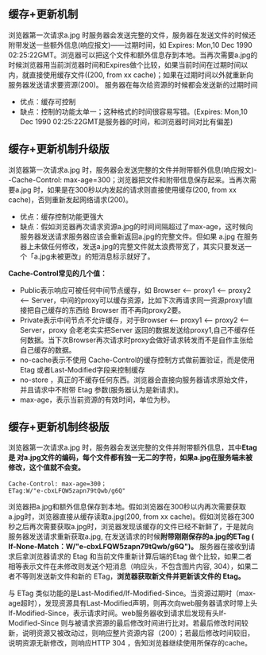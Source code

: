 ##  缓存+更新机制
浏览器第一次请求a.jpg 时服务器会发送完整的文件，服务器在发送文件的时候还附带发送一些额外信息(响应报文)——过期时间，如 Expires: Mon,10 Dec 1990 02:25:22GMT。浏览器可以把这个文件和额外信息存到本地。当再次需要a.jpg的时候浏览器用当前浏览器时间和Expires做个比较，如果当前时间在过期时间以内，就直接使用缓存文件((200, from xx cache)；如果在过期时间以外就重新向服务器发送请求要资源(200)。 服务器在每次给资源的时候都会发送新的过期时间
- 优点：缓存可控制
- 缺点：控制的功能太单一；这种格式的时间很容易写错。(Expires: Mon,10 Dec 1990 02:25:22GMT是服务器的时间，和浏览器时间对比有偏差)
## 缓存+更新机制升级版
浏览器第一次请求a.jpg 时，服务器会发送完整的文件并附带额外信息(响应报文)--Cache-Control: max-age=300；浏览器把文件和附带信息保存起来。当再次需要a.jpg 时，如果是在300秒以内发起的请求则直接使用缓存(200, from xx cache)，否则重新发起网络请求(200)。
- 优点：缓存控制功能更强大
- 缺点：假如浏览器再次请求资源a.jpg的时间间隔超过了max-age，这时候向服务器发送请求服务器应该会重新返回a.jpg的完整文件。但如果 a.jpg 在服务器上未做任何修改，发送a.jpg的完整文件就太浪费带宽了，其实只要发送一个「a.jpg未被更改」的短消息标示就好了。

**Cache-Control常见的几个值：**
- Public表示响应可被任何中间节点缓存，如 Browser <-- proxy1 <-- proxy2 <-- Server，中间的proxy可以缓存资源，比如下次再请求同一资源proxy1直接把自己缓存的东西给 Browser 而不再向proxy2要。
- Private表示中间节点不允许缓存，对于Browser <-- proxy1 <-- proxy2 <-- Server，proxy 会老老实实把Server 返回的数据发送给proxy1,自己不缓存任何数据。当下次Browser再次请求时proxy会做好请求转发而不是自作主张给自己缓存的数据。
- no-cache表示不使用 Cache-Control的缓存控制方式做前置验证，而是使用 Etag 或者Last-Modified字段来控制缓存
- no-store ，真正的不缓存任何东西。浏览器会直接向服务器请求原始文件，并且请求中不附带 Etag 参数(服务器认为是新请求)。
- max-age，表示当前资源的有效时间，单位为秒。

## 缓存+更新机制终极版
浏览器第一次请求a.jpg 时，服务器会发送完整的文件并附带额外信息，其中**Etag 是 对a.jpg文件的编码，每个文件都有独一无二的字符，如果a.jpg在服务端未被修改，这个值就不会变。**
```
Cache-Control: max-age=300；
ETag:W/"e-cbxLFQW5zapn79tQwb/g6Q"
```
浏览器把a.jpg和额外信息保存到本地。假如浏览器在300秒以内再次需要获取a.jpg时，浏览器直接从缓存读取a.jpg(200, from xx cache)。假如浏览器在300秒之后再次需要获取a.jpg时，浏览器发现该缓存的文件已经不新鲜了，于是就向服务器发送请求重新获取a.jpg, 在发送请求的时候**附带刚刚保存的a.jpg的ETag ( If-None-Match：W/"e-cbxLFQW5zapn79tQwb/g6Q")。** 服务器在接收到请求后拿浏览器请求的 Etag 和当前文件重新计算后端的Etag 做个比较，如果二者相等表示文件在未修改则发送个短消息（响应头，不包含图片内容, 304），如果二者不等则发送新文件和新的 ETag，**浏览器获取新文件并更新该文件的 Etag。**

与 ETag 类似功能的是Last-Modified/If-Modified-Since。当资源过期时（max-age超时），发现资源具有Last-Modified声明，则再次向web服务器请求时带上头 If-Modified-Since，表示请求时间。web服务器收到请求后发现有头If-Modified-Since 则与被请求资源的最后修改时间进行比对。若最后修改时间较新，说明资源又被改动过，则响应整片资源内容（200）；若最后修改时间较旧，说明资源无新修改，则响应HTTP 304 ，告知浏览器继续使用所保存的cache。
